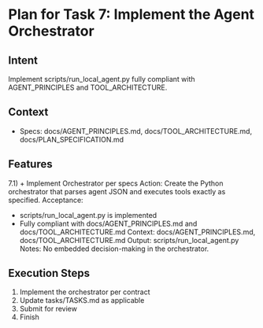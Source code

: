 # Plan for Task 7: Implement the Agent Orchestrator

## Intent
Implement scripts/run_local_agent.py fully compliant with AGENT_PRINCIPLES and TOOL_ARCHITECTURE.

## Context
- Specs: docs/AGENT_PRINCIPLES.md, docs/TOOL_ARCHITECTURE.md, docs/PLAN_SPECIFICATION.md

## Features
7.1) + Implement Orchestrator per specs
   Action: Create the Python orchestrator that parses agent JSON and executes tools exactly as specified.
   Acceptance:
   - scripts/run_local_agent.py is implemented
   - Fully compliant with docs/AGENT_PRINCIPLES.md and docs/TOOL_ARCHITECTURE.md
   Context: docs/AGENT_PRINCIPLES.md, docs/TOOL_ARCHITECTURE.md
   Output: scripts/run_local_agent.py
   Notes: No embedded decision-making in the orchestrator.

## Execution Steps
1) Implement the orchestrator per contract
2) Update tasks/TASKS.md as applicable
3) Submit for review
4) Finish
